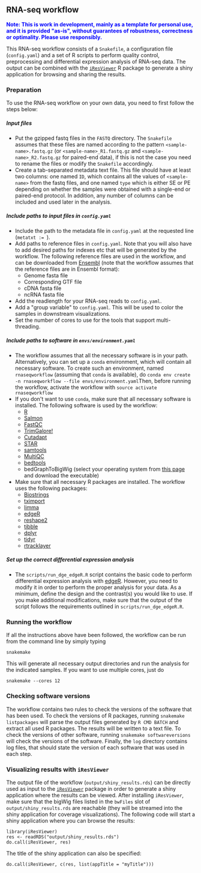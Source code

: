## RNA-seq workflow

 <span style="color:blue">**Note: This is work in development, mainly as a template for personal use, and it is provided "as-is", without guarantees of robustness, correctness or optimality. Please use responsibly.**</span>

This RNA-seq workflow consists of a `Snakefile`, a configuration file (`config.yaml`) and a set of R scripts to perform quality control, preprocessing and differential expression analysis of RNA-seq data. The output can be combined with the [`iResViewer`](https://github.com/csoneson/iResViewer) R package to generate a shiny application for browsing and sharing the results.

### Preparation
To use the RNA-seq workflow on your own data, you need to first follow the steps below:

##### Input files

- Put the gzipped fastq files in the `FASTQ` directory. The `Snakefile` assumes that these files are named according to the pattern `<sample-name>.fastq.gz` (or `<sample-name>_R1.fastq.gz` and `<sample-name>_R2.fastq.gz` for paired-end data), if this is not the case you need to rename the files or modify the `Snakefile` accordingly.
-  Create a tab-separated metadata text file. This file should have at least two columns: one named `ID`, which contains all the values of `<sample-name>` from the fastq files, and one named `type` which is either SE or PE depending on whether the samples were obtained with a single-end or paired-end protocol. In addition, any number of columns can be included and used later in the analysis. 

##### Include paths to input files in `config.yaml`

- Include the path to the metadata file in `config.yaml` at the requested line (`metatxt := `).
- Add paths to reference files in `config.yaml`. Note that you will also have to add desired paths for indexes etc that will be generated by the workflow. The following reference files are used in the workflow, and can be downloaded from [Ensembl](https://www.ensembl.org/info/data/ftp/index.html) (note that the workflow assumes that the reference files are in Ensembl format):
	- Genome fasta file
	- Corresponding GTF file
	- cDNA fasta file
	- ncRNA fasta file
-  Add the readlength for your RNA-seq reads to `config.yaml`.
-  Add a "group variable" to `config.yaml`. This will be used to color the samples in downstream visualizations.
-  Set the number of cores to use for the tools that support multi-threading.

##### Include paths to software in `envs/environment.yaml`

- The workflow assumes that all the necessary software is in your path. Alternatively, you can set up a `conda` environment, which will contain all necessary software. To create such an environment, named `rnaseqworkflow` (assuming that `conda` is available), do ```conda env create -n rnaseqworkflow --file envs/environment.yaml```Then, before running the workflow, activate the workflow with ```source activate rnaseqworkflow``` 
- If you don't want to use `conda`, make sure that all necessary software is installed. The following software is used by the workflow:
	- [R](https://www.r-project.org/)
	- [Salmon](https://combine-lab.github.io/salmon/)
	- [FastQC](https://www.bioinformatics.babraham.ac.uk/projects/fastqc/)
	- [TrimGalore!](https://www.bioinformatics.babraham.ac.uk/projects/trim_galore/)
	- [Cutadapt](http://cutadapt.readthedocs.io/en/stable/guide.html)
	- [STAR](https://github.com/alexdobin/STAR)
	- [samtools](http://www.htslib.org/)
	- [MultiQC](http://multiqc.info/)
	- [bedtools](http://bedtools.readthedocs.io/en/latest/)
	- bedGraphToBigWig (select your operating system from [this page](http://hgdownload.soe.ucsc.edu/admin/exe/) and download the executable)
- Make sure that all necessary R packages are installed. The workflow uses the following packages:
	- [Biostrings](https://bioconductor.org/packages/release/bioc/html/Biostrings.html)
	- [tximport](http://bioconductor.org/packages/release/bioc/html/tximport.html)
	- [limma](http://bioconductor.org/packages/release/bioc/html/limma.html)
	- [edgeR](https://bioconductor.org/packages/release/bioc/html/edgeR.html)
	- [reshape2](https://cran.r-project.org/web/packages/reshape2/index.html)
	- [tibble](https://cran.r-project.org/web/packages/tibble/index.html)
	- [dplyr](https://cran.r-project.org/web/packages/dplyr/index.html)
	- [tidyr](https://cran.r-project.org/web/packages/tidyr/index.html)
	- [rtracklayer](http://bioconductor.org/packages/release/bioc/html/rtracklayer.html)

##### Set up the correct differential expression analysis
- The `scripts/run_dge_edgeR.R` script contains the basic code to perform differential expression analysis with [edgeR](https://bioconductor.org/packages/release/bioc/html/edgeR.html). However, you need to modify it in order to perform the proper analysis for your data. As a minimum, define the design and the contrast(s) you would like to use. If you make additional modifications, make sure that the output of the script follows the requirements outlined in `scripts/run_dge_edgeR.R`. 

### Running the workflow

If all the instructions above have been followed, the workflow can be run from the command line by simply typing 

```snakemake```

This will generate all necessary output directories and run the analysis for the indicated samples. If you want to use multiple cores, just do

```snakemake --cores 12```

### Checking software versions

The workflow contains two rules to check the versions of the software that has been used. To check the versions of R packages, running `snakemake listpackages` will parse the output files generated by `R CMD BATCH` and extract all used R packages. The results will be written to a text file. To check the versions of other software, running `snakemake softwareversions` will check the versions of the software. Finally, the `log` directory contains log files, that should state the version of each software that was used in each step. 

### Visualizing results with `iResViewer`

The output file of the workflow (`output/shiny_results.rds`) can be directly used as input to the [`iResViewer`](https://github.com/csoneson/iResViewer) package in order to generate a shiny application where the results can be viewed. After installing `iResViewer`, make sure that the bigWig files listed in the `bwFiles` slot of `output/shiny_results.rds` are reachable (they will be streamed into the shiny application for coverage visualizations). The following code will start a shiny application where you can browse the results:

```
library(iResViewer)
res <- readRDS("output/shiny_results.rds")
do.call(iResViewer, res)
```

The title of the shiny application can also be specified:

```
do.call(iResViewer, c(res, list(appTitle = "myTitle")))
```